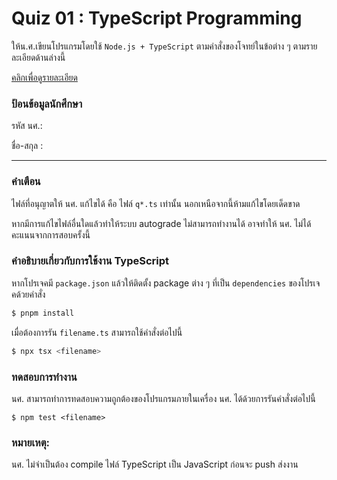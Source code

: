 # Quiz 01 : TypeScript Programming

ให้น.ศ.เขียนโปรแกรมโดยใช้ `Node.js + TypeScript` ตามคำสั่งของโจทย์ในข้อต่าง ๆ ตามรายละเอียดด้านล่างนี้

[คลิกเพื่อดูรายละเอียด](https://o365cmu-my.sharepoint.com/:b:/g/personal/dome_potikanond_cmu_ac_th/EUet1dLMMl5NqTZxwDzNENIBktSLo_SMoIcymQoq-cetbQ?e=DtcYnT)

### ป้อนข้อมูลนักศึกษา

รหัส นศ.:

ชื่อ-สกุล :

---

### คำเตือน

ไฟล์ที่อนุญาตให้ นศ. แก้ไขได้ คือ ไฟล์ `q*.ts` เท่านั้น นอกเหนือจากนี้ห้ามแก้ไขโดยเด็ดขาด

หากมีการแก้ไขไฟล์อื่นใดแล้วทำให้ระบบ autograde ไม่สามารถทำงานได้ อาจทำให้ นศ. ไม่ได้คะแนนจากการสอบครั้งนี้

### คำอธิบายเกี่ยวกับการใช้งาน TypeScript

หากโปรเจคมี `package.json` แล้วให้ติดตั้ง package ต่าง ๆ ที่เป็น `dependencies` ของโปรเจคด้วยคำสั่ง

```bash
$ pnpm install
```

เมื่อต้องการรัน `filename.ts` สามารถใช้คำสั่งต่อไปนี้

```bash
$ npx tsx <filename>
```

### ทดสอบการทำงาน

นศ. สามารถทำการทดสอบความถูกต้องของโปรแกรมภายในเครื่อง นศ. ได้ด้วยการรันคำสั่งต่อไปนี้

```base
$ npm test <filename>
```

### หมายเหตุ:

นศ. ไม่จำเป็นต้อง compile ไฟล์ TypeScript เป็น JavaScript ก่อนจะ push ส่งงาน
